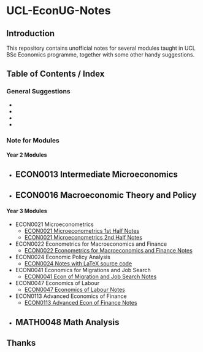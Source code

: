 # UCL-EconUG-Notes

## Introduction

This repository contains unofficial notes for several modules taught in UCL BSc Economics programme, together with some other handy suggestions.

## Table of Contents / Index

### General Suggestions

- 
- 
- 
- 

### Note for Modules

#### Year 2 Modules
- ECON0013 Intermediate Microeconomics
    - 
- ECON0016 Macroeconomic Theory and Policy
    - 

#### Year 3 Modules

- ECON0021 Microeconometrics
    - [ECON0021 Microeconometrics 1st Half Notes](./pdf/ECON0021_Microeconometrics_W1234-10.pdf)
    - [ECON0021 Microeconometrics 2nd Half Notes](./pdf/ECON0021_Microeconometrics_W56789.pdf)
- ECON0022 Econometrics for Macroeconomics and Finance
    - [ECON0022 Econometrics for Macroeconomics and Finance Notes](./pdf/ECON0022_Metrics_for_Macro_and_Finance.pdf)
- ECON0024 Economic Policy Analysis
    - [ECON0024 Notes with LaTeX source code](https://github.com/Er1kKa-Tian/UCL-ECON0024-Notes)
- ECON0041 Economics for Migrations and Job Search
    - [ECON0041 Econ of Migration and Job Search Notes](./pdf/ECON0041_Economics_of_Migration_and_Job_Search.pdf)
- ECON0047 Economics of Labour
    - [ECON0047 Economics of Labour Notes](./pdf/ECON0047_Economics_of_Labour.pdf)
- ECON0113 Advanced Economics of Finance
    - [ECON0113 Advanced Econ of Finance Notes](./pdf/ECON0113_Adv_Econ_of_Finance.pdf)
- MATH0048 Math Analysis
    - 

## Thanks
